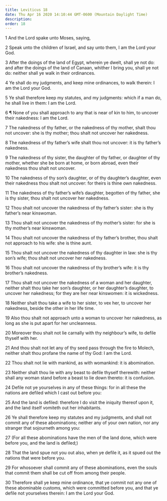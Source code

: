 ```yaml
---
title: Leviticus 18
date: Thu Apr 16 2020 14:10:44 GMT-0600 (Mountain Daylight Time)
description: 
order: 18
---
```


<p>1 And the Lord spake unto Moses, saying,</p>
<p>
  2 Speak unto the children of Israel, and say unto them, I am the Lord your
  God.
</p>
<p>
  3 After the doings of the land of Egypt, wherein ye dwelt, shall ye not do:
  and after the doings of the land of Canaan, whither I bring you, shall ye not
  do: neither shall ye walk in their ordinances.
</p>
<p>
  4 Ye shall do my judgments, and keep mine ordinances, to walk therein: I am
  the Lord your God.
</p>
<p>
  5 Ye shall therefore keep my statutes, and my judgments: which if a man do, he
  shall live in them: I am the Lord.
</p>
<p>
  6 &#xB6; None of you shall approach to any that is near of kin to him, to
  uncover their nakedness: I am the Lord.
</p>
<p>
  7 The nakedness of thy father, or the nakedness of thy mother, shalt thou not
  uncover: she is thy mother; thou shalt not uncover her nakedness.
</p>
<p>
  8 The nakedness of thy father&#x2019;s wife shalt thou not uncover: it is thy
  father&#x2019;s nakedness.
</p>
<p>
  9 The nakedness of thy sister, the daughter of thy father, or daughter of thy
  mother, whether she be born at home, or born abroad, even their nakedness thou
  shalt not uncover.
</p>
<p>
  10 The nakedness of thy son&#x2019;s daughter, or of thy daughter&#x2019;s
  daughter, even their nakedness thou shalt not uncover: for theirs is thine own
  nakedness.
</p>
<p>
  11 The nakedness of thy father&#x2019;s wife&#x2019;s daughter, begotten of
  thy father, she is thy sister, thou shalt not uncover her nakedness.
</p>
<p>
  12 Thou shalt not uncover the nakedness of thy father&#x2019;s sister: she is
  thy father&#x2019;s near kinswoman.
</p>
<p>
  13 Thou shalt not uncover the nakedness of thy mother&#x2019;s sister: for she
  is thy mother&#x2019;s near kinswoman.
</p>
<p>
  14 Thou shalt not uncover the nakedness of thy father&#x2019;s brother, thou
  shalt not approach to his wife: she is thine aunt.
</p>
<p>
  15 Thou shalt not uncover the nakedness of thy daughter in law: she is thy
  son&#x2019;s wife; thou shalt not uncover her nakedness.
</p>
<p>
  16 Thou shalt not uncover the nakedness of thy brother&#x2019;s wife: it is
  thy brother&#x2019;s nakedness.
</p>
<p>
  17 Thou shalt not uncover the nakedness of a woman and her daughter, neither
  shalt thou take her son&#x2019;s daughter, or her daughter&#x2019;s daughter,
  to uncover her nakedness; for they are her near kinswomen: it is wickedness.
</p>
<p>
  18 Neither shalt thou take a wife to her sister, to vex her, to uncover her
  nakedness, beside the other in her life time.
</p>
<p>
  19 Also thou shalt not approach unto a woman to uncover her nakedness, as long
  as she is put apart for her uncleanness.
</p>
<p>
  20 Moreover thou shalt not lie carnally with thy neighbour&#x2019;s wife, to
  defile thyself with her.
</p>
<p>
  21 And thou shalt not let any of thy seed pass through the fire to Molech,
  neither shalt thou profane the name of thy God: I am the Lord.
</p>
<p>22 Thou shalt not lie with mankind, as with womankind: it is abomination.</p>
<p>
  23 Neither shalt thou lie with any beast to defile thyself therewith: neither
  shall any woman stand before a beast to lie down thereto: it is confusion.
</p>
<p>
  24 Defile not ye yourselves in any of these things: for in all these the
  nations are defiled which I cast out before you:
</p>
<p>
  25 And the land is defiled: therefore I do visit the iniquity thereof upon it,
  and the land itself vomiteth out her inhabitants.
</p>
<p>
  26 Ye shall therefore keep my statutes and my judgments, and shall not commit
  any of these abominations; neither any of your own nation, nor any stranger
  that sojourneth among you:
</p>
<p>
  27 (For all these abominations have the men of the land done, which were
  before you, and the land is defiled;)
</p>
<p>
  28 That the land spue not you out also, when ye defile it, as it spued out the
  nations that were before you.
</p>
<p>
  29 For whosoever shall commit any of these abominations, even the souls that
  commit them shall be cut off from among their people.
</p>
<p>
  30 Therefore shall ye keep mine ordinance, that ye commit not any one of these
  abominable customs, which were committed before you, and that ye defile not
  yourselves therein: I am the Lord your God.
</p>

